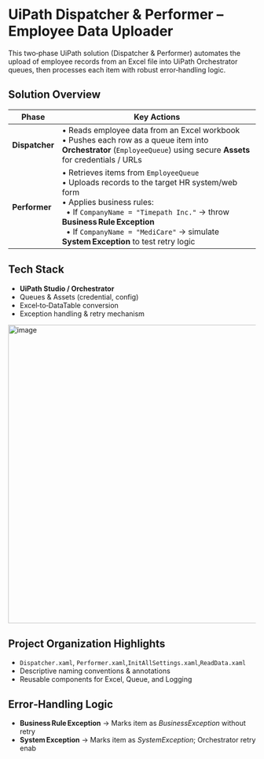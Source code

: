 # UiPath Dispatcher & Performer – Employee Data Uploader
This two‑phase UiPath solution (Dispatcher & Performer) automates the upload of employee records from an Excel file into UiPath Orchestrator queues, then processes each item with robust error‑handling logic.

## Solution Overview
| Phase | Key Actions |
|-------|-------------|
| **Dispatcher** | • Reads employee data from an Excel workbook<br>• Pushes each row as a queue item into **Orchestrator** (`EmployeeQueue`) using secure **Assets** for credentials / URLs |
| **Performer** | • Retrieves items from `EmployeeQueue`<br>• Uploads records to the target HR system/web form<br>• Applies business rules:<br>&nbsp;&nbsp;• If `CompanyName = "Timepath Inc."` → throw **Business Rule Exception**<br>&nbsp;&nbsp;• If `CompanyName = "MediCare"` → simulate **System Exception** to test retry logic |

## Tech Stack
- **UiPath Studio / Orchestrator**
- Queues & Assets (credential, config)
- Excel‑to‑DataTable conversion
- Exception handling & retry mechanism

<img width="1892" height="606" alt="image" src="https://github.com/user-attachments/assets/d0d267be-b453-411e-962b-4832e67c9cc1" />


## Project Organization Highlights
- `Dispatcher.xaml`, `Performer.xaml`,`InitAllSettings.xaml`,`ReadData.xaml` 
- Descriptive naming conventions & annotations
- Reusable components for Excel, Queue, and Logging

## Error‑Handling Logic
- **Business Rule Exception** → Marks item as *BusinessException* without retry  
- **System Exception** → Marks item as *SystemException*; Orchestrator retry enab
